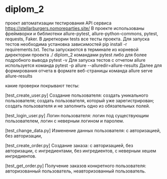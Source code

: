 # diplom_2
проект автоматизации тестирования API сервиса https://stellarburgers.nomoreparties.site/
В проекте использованы фреймворки и библиотеки allure-pytest, allure-python-commons, pytest, requests, Faker.
В диреткории tests все тесты проекта.
Для запуска тестов необходима установка зависимостей pip install -r requirements.txt.
Тесты запускаются в терминале из корневой директории проекта  ./ diplom_2 командами pytest 
либо для более подробного вывода pytest -v
Для запуска тестов с отчетом allure используется команда pytest -p allure --alluredir=allure-results
Далее для формирования отчета в формате веб-страницы команда allure serve allure-results 

какие проверки покрывают тесты:

[test_create_user.py]
Создание пользователя:
создать уникального пользователя;
создать пользователя, который уже зарегистрирован;
создать пользователя и не заполнить одно из обязательных полей.


[test_login_user.py]
Логин пользователя:
логин под существующим пользователем,
логин с неверным логином и паролем.

[test_change_data.py]
Изменение данных пользователя:
с авторизацией,
без авторизации,

[test_create_order.py]
Создание заказа:
с авторизацией,
без авторизации,
с ингредиентами,
без ингредиентов,
с неверным хешем ингредиентов.

[test_get_order.py]
Получение заказов конкретного пользователя:
авторизованный пользователь,
неавторизованный пользователь.
